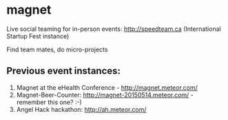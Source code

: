 # magnet
Live social teaming for in-person events: http://speedteam.ca (International Startup Fest instance)

Find team mates, do micro-projects

## Previous event instances:
1. Magnet at the eHealth Conference - http://magnet.meteor.com/
1. Magnet-Beer-Counter: http://magnet-20150514.meteor.com/ - remember this one? :-)
1. Angel Hack hackathon: http://ah.meteor.com/

